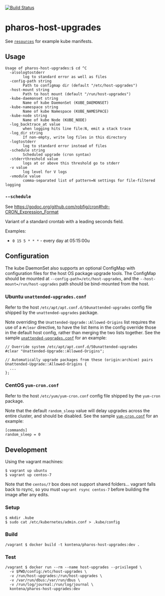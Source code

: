 [![Build Status](https://travis-ci.com/kontena/pharos-host-upgrades.svg?token=pcXcAqCByqv2epJ6v1zo&branch=master)](https://travis-ci.com/kontena/pharos-host-upgrades)

# pharos-host-upgrades

See [`resources`](./resources) for example kube manifests.

## Usage

```
Usage of pharos-host-upgrades:$ cd ^C
  -alsologtostderr
    	log to standard error as well as files
  -config-path string
    	Path to configmap dir (default "/etc/host-upgrades")
  -host-mount string
    	Path to host mount (default "/run/host-upgrades")
  -kube-daemonset string
    	Name of kube DaemonSet (KUBE_DAEMONSET)
  -kube-namespace string
    	Name of kube Namespace (KUBE_NAMESPACE)
  -kube-node string
    	Name of kube Node (KUBE_NODE)
  -log_backtrace_at value
    	when logging hits line file:N, emit a stack trace
  -log_dir string
    	If non-empty, write log files in this directory
  -logtostderr
    	log to standard error instead of files
  -schedule string
    	Scheduled upgrade (cron syntax)
  -stderrthreshold value
    	logs at or above this threshold go to stderr
  -v value
    	log level for V logs
  -vmodule value
    	comma-separated list of pattern=N settings for file-filtered logging
```

### `--schedule`

See https://godoc.org/github.com/robfig/cron#hdr-CRON_Expression_Format

Variant of a standard crontab with a leading seconds field.

Examples:

* `0 15 5 * * *` - every day at 05:15:00u

## Configuration

The kube DaemonSet also supports an optional ConfigMap with configuration files for the host OS package upgrade tools. The ConfigMap should be mounted at `--config-path=/etc/host-upgrades`, and the `--host-mount=/run/host-upgrades` path should be bind-mounted from the host.

### Ubuntu `unattended-upgrades.conf`

Refer to the host `/etc/apt/apt.conf.d/50unattended-upgrades` config file shipped by the `unattended-upgrades` package.

Note overriding the `Unattended-Upgrade::Allowed-Origins` list requires the use of a `#clear` directive, to have the list items in the config override those in the default host config, rather than merging the two lists together. See the sample [`unattended-upgrades.conf`](./config/unattended-upgrades.conf) for an example:

```
// Override system /etc/apt/apt.conf.d/50unattended-upgrades
#clear "Unattended-Upgrade::Allowed-Origins";

// Automatically upgrade packages from these (origin:archive) pairs
Unattended-Upgrade::Allowed-Origins {
  ...
};
```

### CentOS `yum-cron.conf`

Refer to the host `/etc/yum/yum-cron.conf` config file shipped by the `yum-cron` package.

Note that the default `random_sleep` value will delay upgrades across the entire cluster, and should be disabled. See the sample [`yum-cron.conf`](./config/yum-cron.conf) for an example:

```
[commands]
random_sleep = 0
```

## Development

Using the vagrant machines:

    $ vagrant up ubuntu
    $ vagrant up centos-7

Note that the `centos/7` box does not support shared folders... vagrant falls back to rsync, so you must `vagrant rsync centos-7` before building the image after any edits.

### Setup

    $ mkdir .kube
    $ sudo cat /etc/kubernetes/admin.conf > .kube/config

### Build

    /vagrant $ docker build -t kontena/pharos-host-upgrades:dev .

### Test

    /vagrant $ docker run --rm --name host-upgrades --privileged \
      -v $PWD/config:/etc/host-upgrades \
      -v /run/host-upgrades:/run/host-upgrades \
      -v /var/run/dbus:/var/run/dbus \
      -v /run/log/journal:/run/log/journal \
      kontena/pharos-host-upgrades:dev
